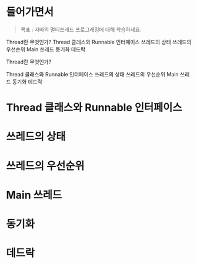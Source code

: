 # 들어가면서   
> 목표 : 자바의 멀티쓰레드 프로그래밍에 대해 학습하세요.    


Thread란 무엇인가?
Thread 클래스와 Runnable 인터페이스
쓰레드의 상태
쓰레드의 우선순위
Main 쓰레드
동기화
데드락


Thread란 무엇인가?   

Thread 클래스와 Runnable 인터페이스
쓰레드의 상태
쓰레드의 우선순위
Main 쓰레드
동기화
데드락


# Thread 클래스와 Runnable 인터페이스
# 쓰레드의 상태
# 쓰레드의 우선순위
# Main 쓰레드
# 동기화
# 데드락



